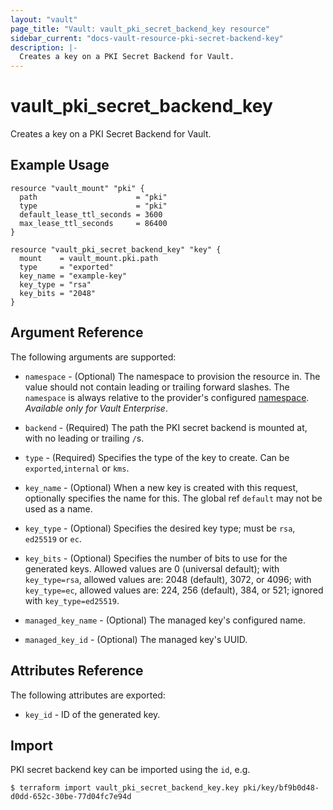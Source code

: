 ```yaml
---
layout: "vault"
page_title: "Vault: vault_pki_secret_backend_key resource"
sidebar_current: "docs-vault-resource-pki-secret-backend-key"
description: |-
  Creates a key on a PKI Secret Backend for Vault.
---
```


# vault\_pki\_secret\_backend\_key

Creates a key on a PKI Secret Backend for Vault.

## Example Usage

```hcl
resource "vault_mount" "pki" {
  path                      = "pki"
  type                      = "pki"
  default_lease_ttl_seconds = 3600
  max_lease_ttl_seconds     = 86400
}

resource "vault_pki_secret_backend_key" "key" {
  mount    = vault_mount.pki.path
  type     = "exported"
  key_name = "example-key"
  key_type = "rsa"
  key_bits = "2048"
}
```

## Argument Reference

The following arguments are supported:

* `namespace` - (Optional) The namespace to provision the resource in.
  The value should not contain leading or trailing forward slashes.
  The `namespace` is always relative to the provider's configured [namespace](/docs/providers/vault/index.html#namespace).
  *Available only for Vault Enterprise*.

* `backend` - (Required) The path the PKI secret backend is mounted at, with no leading or trailing `/`s.

* `type` - (Required) Specifies the type of the key to create. Can be `exported`,`internal` or `kms`.

* `key_name` - (Optional) When a new key is created with this request, optionally specifies the name for this. 
  The global ref `default` may not be used as a name.

* `key_type` - (Optional) Specifies the desired key type; must be `rsa`, `ed25519` or `ec`.

* `key_bits` - (Optional) Specifies the number of bits to use for the generated keys. 
  Allowed values are 0 (universal default); with `key_type=rsa`, allowed values are:
  2048 (default), 3072, or 4096; with `key_type=ec`, allowed values are: 224, 256 (default), 
  384, or 521; ignored with `key_type=ed25519`.

* `managed_key_name` - (Optional) The managed key's configured name.

* `managed_key_id` - (Optional) The managed key's UUID.


## Attributes Reference

The following attributes are exported:

* `key_id` - ID of the generated key.

## Import

PKI secret backend key can be imported using the `id`, e.g.

```
$ terraform import vault_pki_secret_backend_key.key pki/key/bf9b0d48-d0dd-652c-30be-77d04fc7e94d
```
